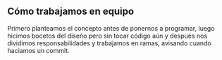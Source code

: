 ## Cómo trabajamos en equipo
Primero planteamos el concepto antes de ponernos a programar, luego hicimos bocetos del diseño pero sin tocar código aún y después nos dividimos responsabilidades y trabajamos en ramas, avisando cuando haciamos un commit.